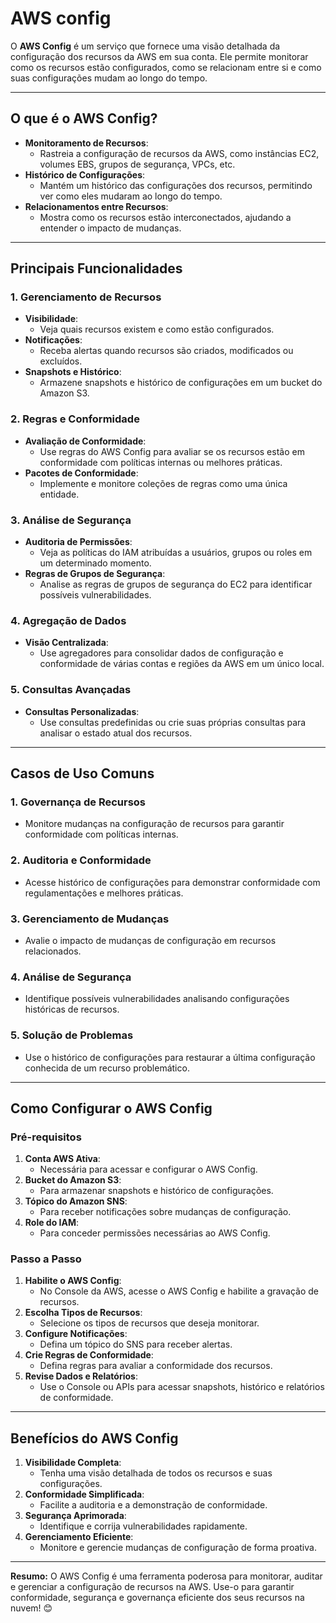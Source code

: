 # AWS config

O **AWS Config** é um serviço que fornece uma visão detalhada da configuração dos recursos da AWS em sua conta. Ele permite monitorar como os recursos estão configurados, como se relacionam entre si e como suas configurações mudam ao longo do tempo.

---

## O que é o AWS Config?

- **Monitoramento de Recursos**:  
  - Rastreia a configuração de recursos da AWS, como instâncias EC2, volumes EBS, grupos de segurança, VPCs, etc.
- **Histórico de Configurações**:  
  - Mantém um histórico das configurações dos recursos, permitindo ver como eles mudaram ao longo do tempo.
- **Relacionamentos entre Recursos**:  
  - Mostra como os recursos estão interconectados, ajudando a entender o impacto de mudanças.

---

## Principais Funcionalidades

### 1. **Gerenciamento de Recursos**
   - **Visibilidade**:  
     - Veja quais recursos existem e como estão configurados.
   - **Notificações**:  
     - Receba alertas quando recursos são criados, modificados ou excluídos.
   - **Snapshots e Histórico**:  
     - Armazene snapshots e histórico de configurações em um bucket do Amazon S3.

### 2. **Regras e Conformidade**
   - **Avaliação de Conformidade**:  
     - Use regras do AWS Config para avaliar se os recursos estão em conformidade com políticas internas ou melhores práticas.
   - **Pacotes de Conformidade**:  
     - Implemente e monitore coleções de regras como uma única entidade.

### 3. **Análise de Segurança**
   - **Auditoria de Permissões**:  
     - Veja as políticas do IAM atribuídas a usuários, grupos ou roles em um determinado momento.
   - **Regras de Grupos de Segurança**:  
     - Analise as regras de grupos de segurança do EC2 para identificar possíveis vulnerabilidades.

### 4. **Agregação de Dados**
   - **Visão Centralizada**:  
     - Use agregadores para consolidar dados de configuração e conformidade de várias contas e regiões da AWS em um único local.

### 5. **Consultas Avançadas**
   - **Consultas Personalizadas**:  
     - Use consultas predefinidas ou crie suas próprias consultas para analisar o estado atual dos recursos.

---

## Casos de Uso Comuns

### 1. **Governança de Recursos**
   - Monitore mudanças na configuração de recursos para garantir conformidade com políticas internas.

### 2. **Auditoria e Conformidade**
   - Acesse histórico de configurações para demonstrar conformidade com regulamentações e melhores práticas.

### 3. **Gerenciamento de Mudanças**
   - Avalie o impacto de mudanças de configuração em recursos relacionados.

### 4. **Análise de Segurança**
   - Identifique possíveis vulnerabilidades analisando configurações históricas de recursos.

### 5. **Solução de Problemas**
   - Use o histórico de configurações para restaurar a última configuração conhecida de um recurso problemático.

---

## Como Configurar o AWS Config

### Pré-requisitos
1. **Conta AWS Ativa**:  
   - Necessária para acessar e configurar o AWS Config.
2. **Bucket do Amazon S3**:  
   - Para armazenar snapshots e histórico de configurações.
3. **Tópico do Amazon SNS**:  
   - Para receber notificações sobre mudanças de configuração.
4. **Role do IAM**:  
   - Para conceder permissões necessárias ao AWS Config.

### Passo a Passo
1. **Habilite o AWS Config**:  
   - No Console da AWS, acesse o AWS Config e habilite a gravação de recursos.
2. **Escolha Tipos de Recursos**:  
   - Selecione os tipos de recursos que deseja monitorar.
3. **Configure Notificações**:  
   - Defina um tópico do SNS para receber alertas.
4. **Crie Regras de Conformidade**:  
   - Defina regras para avaliar a conformidade dos recursos.
5. **Revise Dados e Relatórios**:  
   - Use o Console ou APIs para acessar snapshots, histórico e relatórios de conformidade.

---

## Benefícios do AWS Config

1. **Visibilidade Completa**:  
   - Tenha uma visão detalhada de todos os recursos e suas configurações.
2. **Conformidade Simplificada**:  
   - Facilite a auditoria e a demonstração de conformidade.
3. **Segurança Aprimorada**:  
   - Identifique e corrija vulnerabilidades rapidamente.
4. **Gerenciamento Eficiente**:  
   - Monitore e gerencie mudanças de configuração de forma proativa.

---

**Resumo:** O AWS Config é uma ferramenta poderosa para monitorar, auditar e gerenciar a configuração de recursos na AWS. Use-o para garantir conformidade, segurança e governança eficiente dos seus recursos na nuvem! 😊
